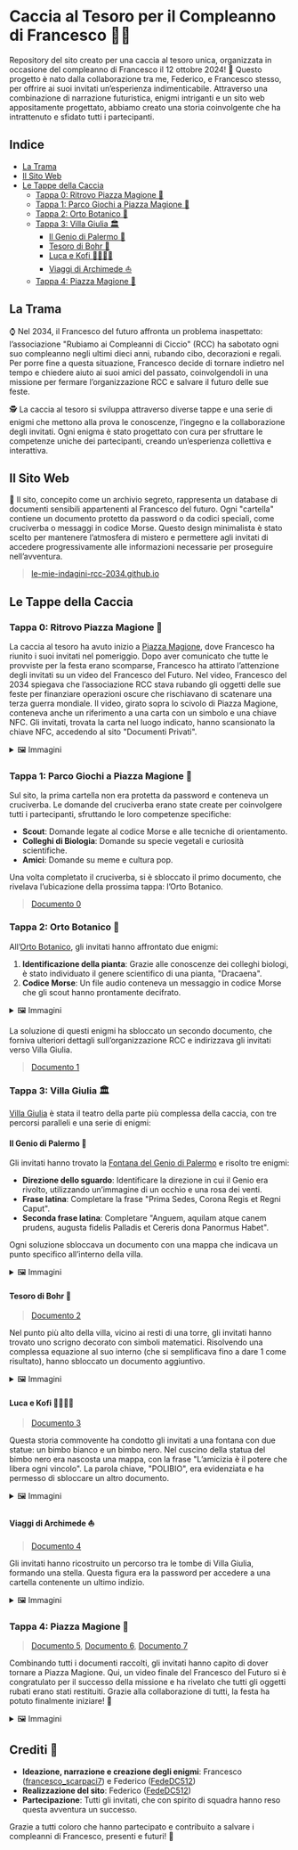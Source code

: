 # Caccia al Tesoro per il Compleanno di Francesco 🐙🎂

Repository del sito creato per una caccia al tesoro unica, organizzata in occasione del compleanno di Francesco il 12 ottobre 2024! 🎉 Questo progetto è nato dalla collaborazione tra me, Federico, e Francesco stesso, per offrire ai suoi invitati un’esperienza indimenticabile. Attraverso una combinazione di narrazione futuristica, enigmi intriganti e un sito web appositamente progettato, abbiamo creato una storia coinvolgente che ha intrattenuto e sfidato tutti i partecipanti.

## Indice
- [La Trama](#la-trama)
- [Il Sito Web](#il-sito-web)
- [Le Tappe della Caccia](#le-tappe-della-caccia)
    - [Tappa 0: Ritrovo Piazza Magione 📍](#tappa-0-ritrovo-piazza-magione-)
    - [Tappa 1: Parco Giochi a Piazza Magione 🧩](#tappa-1-parco-giochi-a-piazza-magione-)
    - [Tappa 2: Orto Botanico 🌱](#tappa-2-orto-botanico-)
    - [Tappa 3: Villa Giulia 🏛️](#tappa-3-villa-giulia-️)
        - [Il Genio di Palermo 🧞](#il-genio-di-palermo-)
        - [Tesoro di Bohr 🔬](#tesoro-di-bohr-)
        - [Luca e Kofi 🫱🏼‍🫲🏿](#luca-e-kofi-)
        - [Viaggi di Archimede ⛵](#viaggi-di-archimede-)
    - [Tappa 4: Piazza Magione 🎁](#tappa-4-piazza-magione-)

## La Trama
⌚ Nel 2034, il Francesco del futuro affronta un problema inaspettato: l’associazione "Rubiamo ai Compleanni di Ciccio" (RCC) ha sabotato ogni suo compleanno negli ultimi dieci anni, rubando cibo, decorazioni e regali. Per porre fine a questa situazione, Francesco decide di tornare indietro nel tempo e chiedere aiuto ai suoi amici del passato, coinvolgendoli in una missione per fermare l’organizzazione RCC e salvare il futuro delle sue feste.

🕵️ La caccia al tesoro si sviluppa attraverso diverse tappe e una serie di enigmi che mettono alla prova le conoscenze, l’ingegno e la collaborazione degli invitati. Ogni enigma è stato progettato con cura per sfruttare le competenze uniche dei partecipanti, creando un’esperienza collettiva e interattiva.

## Il Sito Web
📂 Il sito, concepito come un archivio segreto, rappresenta un database di documenti sensibili appartenenti al Francesco del futuro. Ogni "cartella" contiene un documento protetto da password o da codici speciali, come cruciverba o messaggi in codice Morse. Questo design minimalista è stato scelto per mantenere l’atmosfera di mistero e permettere agli invitati di accedere progressivamente alle informazioni necessarie per proseguire nell’avventura.

> [le-mie-indagini-rcc-2034.github.io](https://le-mie-indagini-rcc-2034.github.io/)

## Le Tappe della Caccia

### **Tappa 0: Ritrovo Piazza Magione 📍**
La caccia al tesoro ha avuto inizio a [Piazza Magione](https://it.wikipedia.org/wiki/Piazza_Magione), dove Francesco ha riunito i suoi invitati nel pomeriggio. Dopo aver comunicato che tutte le provviste per la festa erano scomparse, Francesco ha attirato l’attenzione degli invitati su un video del Francesco del Futuro. Nel video, Francesco del 2034 spiegava che l’associazione RCC stava rubando gli oggetti delle sue feste per finanziare operazioni oscure che rischiavano di scatenare una terza guerra mondiale. Il video, girato sopra lo scivolo di Piazza Magione, conteneva anche un riferimento a una carta con un simbolo e una chiave NFC. Gli invitati, trovata la carta nel luogo indicato, hanno scansionato la chiave NFC, accedendo al sito "Documenti Privati".

<details>
<summary>🖼️ Immagini</summary>
<div>
<img src="https://github.com/le-mie-indagini-rcc-2034/le-mie-indagini-rcc-2034.github.io/blob/main/images/readme/video_1.jpg" alt="video_1" style="width: auto; height: auto;">
</div>
</details>

### **Tappa 1: Parco Giochi a Piazza Magione 🧩**
Sul sito, la prima cartella non era protetta da password e conteneva un cruciverba. Le domande del cruciverba erano state create per coinvolgere tutti i partecipanti, sfruttando le loro competenze specifiche:
- **Scout**: Domande legate al codice Morse e alle tecniche di orientamento.
- **Colleghi di Biologia**: Domande su specie vegetali e curiosità scientifiche.
- **Amici**: Domande su meme e cultura pop.

Una volta completato il cruciverba, si è sbloccato il primo documento, che rivelava l’ubicazione della prossima tappa: l’Orto Botanico.

> [Documento 0](https://github.com/le-mie-indagini-rcc-2034/le-mie-indagini-rcc-2034.github.io/blob/main/doc1/documento0.pdf)

### **Tappa 2: Orto Botanico 🌴**
All’[Orto Botanico](https://it.wikipedia.org/wiki/Orto_botanico_di_Palermo), gli invitati hanno affrontato due enigmi:
1. **Identificazione della pianta**: Grazie alle conoscenze dei colleghi biologi, è stato individuato il genere scientifico di una pianta, "Dracaena".
2. **Codice Morse**: Un file audio conteneva un messaggio in codice Morse che gli scout hanno prontamente decifrato.

<details>
<summary>🖼️ Immagini</summary>
<div>
<img src="https://github.com/le-mie-indagini-rcc-2034/le-mie-indagini-rcc-2034.github.io/blob/main/images/readme/orto_botanico.jpg" alt="orto_botanico" style="width: auto; height: auto;">
<img src="https://github.com/le-mie-indagini-rcc-2034/le-mie-indagini-rcc-2034.github.io/blob/main/images/readme/orto_botanico_info.jpg" alt="orto_botanico_info" style="width: auto; height: auto;">
</div>
</details>

La soluzione di questi enigmi ha sbloccato un secondo documento, che forniva ulteriori dettagli sull’organizzazione RCC e indirizzava gli invitati verso Villa Giulia.

> [Documento 1](https://github.com/le-mie-indagini-rcc-2034/le-mie-indagini-rcc-2034.github.io/blob/main/orto/documento1.pdf)

### **Tappa 3: Villa Giulia 🏛️**
[Villa Giulia](https://it.wikipedia.org/wiki/Villa_Giulia_(Palermo)) è stata il teatro della parte più complessa della caccia, con tre percorsi paralleli e una serie di enigmi:

#### **Il Genio di Palermo 🧞**
Gli invitati hanno trovato la [Fontana del Genio di Palermo](https://it.wikipedia.org/wiki/Fontana_del_Genio_a_villa_Giulia) e risolto tre enigmi:
- **Direzione dello sguardo**: Identificare la direzione in cui il Genio era rivolto, utilizzando un’immagine di un occhio e una rosa dei venti.
- **Frase latina**: Completare la frase "Prima Sedes, Corona Regis et Regni Caput".
- **Seconda frase latina**: Completare "Anguem, aquilam atque canem prudens, augusta fidelis Palladis et Cereris dona Panormus Habet".

Ogni soluzione sbloccava un documento con una mappa che indicava un punto specifico all’interno della villa.

<details>
<summary>🖼️ Immagini</summary>
<div>
<img src="https://github.com/le-mie-indagini-rcc-2034/le-mie-indagini-rcc-2034.github.io/blob/main/images/readme/genio_3.jpg" alt="genio_3" style="width: 49%; height: auto;">
<img src="https://github.com/le-mie-indagini-rcc-2034/le-mie-indagini-rcc-2034.github.io/blob/main/images/readme/genio_2.jpg" alt="genio_2" style="width: 49%; height: auto;">
<img src="https://github.com/le-mie-indagini-rcc-2034/le-mie-indagini-rcc-2034.github.io/blob/main/images/readme/genio_1.jpg" alt="genio_1" style="width: auto; height: auto;">
</div>
</details>

#### **Tesoro di Bohr 🔬**

> [Documento 2](https://github.com/le-mie-indagini-rcc-2034/le-mie-indagini-rcc-2034.github.io/blob/main/sguardo/documento2.pdf)

Nel punto più alto della villa, vicino ai resti di una torre, gli invitati hanno trovato uno scrigno decorato con simboli matematici. Risolvendo una complessa equazione al suo interno (che si semplificava fino a dare 1 come risultato), hanno sbloccato un documento aggiuntivo.

<details>
<summary>🖼️ Immagini</summary>
<div>
<img src="https://github.com/le-mie-indagini-rcc-2034/le-mie-indagini-rcc-2034.github.io/blob/main/images/readme/equazione.jpg" alt="equazione" style="width: auto; height: auto;">
<img src="https://github.com/le-mie-indagini-rcc-2034/le-mie-indagini-rcc-2034.github.io/blob/main/images/readme/scrigno.jpg" alt="scrigno" style="width: auto; height: auto;">
</div>
</details>

#### **Luca e Kofi 🫱🏼‍🫲🏿**

> [Documento 3](https://github.com/le-mie-indagini-rcc-2034/le-mie-indagini-rcc-2034.github.io/blob/main/genio/documento3.pdf)

Questa storia commovente ha condotto gli invitati a una fontana con due statue: un bimbo bianco e un bimbo nero. Nel cuscino della statua del bimbo nero era nascosta una mappa, con la frase "L’amicizia è il potere che libera ogni vincolo". La parola chiave, "POLIBIO", era evidenziata e ha permesso di sbloccare un altro documento.

<details>
<summary>🖼️ Immagini</summary>
<div>
<img src="https://github.com/le-mie-indagini-rcc-2034/le-mie-indagini-rcc-2034.github.io/blob/main/images/readme/bimbo_1.jpg" alt="bimbo_1" style="width: 49%; height: auto;">
<img src="https://github.com/le-mie-indagini-rcc-2034/le-mie-indagini-rcc-2034.github.io/blob/main/images/readme/bimbo_2.jpg" alt="bimbo_2" style="width: 49%; height: auto;">
<img src="https://github.com/le-mie-indagini-rcc-2034/le-mie-indagini-rcc-2034.github.io/blob/main/images/readme/bimbo_3.jpg" alt="bimbo_3" style="width: 49%; height: auto;">
<img src="https://github.com/le-mie-indagini-rcc-2034/le-mie-indagini-rcc-2034.github.io/blob/main/images/readme/bimbo_4.jpg" alt="bimbo_4" style="width: 49%; height: auto;">
<img src="https://github.com/le-mie-indagini-rcc-2034/le-mie-indagini-rcc-2034.github.io/blob/main/images/readme/mappa_1.jpg" alt="mappa_1" style="width: 49%; height: auto;">
<img src="https://github.com/le-mie-indagini-rcc-2034/le-mie-indagini-rcc-2034.github.io/blob/main/images/readme/mappa_2.jpg" alt="mappa_2" style="width: 49%; height: auto;">
</div>
</details>

#### **Viaggi di Archimede ⛵**

> [Documento 4](https://github.com/le-mie-indagini-rcc-2034/le-mie-indagini-rcc-2034.github.io/blob/main/lastre/documento4.pdf)

Gli invitati hanno ricostruito un percorso tra le tombe di Villa Giulia, formando una stella. Questa figura era la password per accedere a una cartella contenente un ultimo indizio.

<details>
<summary>🖼️ Immagini</summary>
<div>
<img src="https://github.com/le-mie-indagini-rcc-2034/le-mie-indagini-rcc-2034.github.io/blob/main/images/readme/cimitero_mappa.jpg" alt="cimitero_mappa" style="width: 49%; height: auto;">
<img src="https://github.com/le-mie-indagini-rcc-2034/le-mie-indagini-rcc-2034.github.io/blob/main/images/readme/cimitero_Archimede.jpg" alt="cimitero_Archimede" style="width: 49%; height: auto;">
<img src="https://github.com/le-mie-indagini-rcc-2034/le-mie-indagini-rcc-2034.github.io/blob/main/images/readme/cimitero_Empedocle.jpg" alt="cimitero_Empedocle" style="width: 49%; height: auto;">
<img src="https://github.com/le-mie-indagini-rcc-2034/le-mie-indagini-rcc-2034.github.io/blob/main/images/readme/cimitero_TIunioCalpurnio.jpg" alt="cimitero_TIunioCalpurnio" style="width: 49%; height: auto;">
<img src="https://github.com/le-mie-indagini-rcc-2034/le-mie-indagini-rcc-2034.github.io/blob/main/images/readme/cimitero_Teocrito.jpg" alt="cimitero_Teocrito" style="width: 49%; height: auto;">
<img src="https://github.com/le-mie-indagini-rcc-2034/le-mie-indagini-rcc-2034.github.io/blob/main/images/readme/cimitero_DiodoroSiculo.jpg" alt="cimitero_DiodoroSiculo" style="width: 49%; height: auto;">
</div>
</details>

### **Tappa 4: Piazza Magione 🎁**

> [Documento 5](https://github.com/le-mie-indagini-rcc-2034/le-mie-indagini-rcc-2034.github.io/blob/main/scrigno/documento5.pdf), [Documento 6](https://github.com/le-mie-indagini-rcc-2034/le-mie-indagini-rcc-2034.github.io/blob/main/bimbo/documento6.pdf), [Documento 7](https://github.com/le-mie-indagini-rcc-2034/le-mie-indagini-rcc-2034.github.io/blob/main/barca/documento7.pdf)

Combinando tutti i documenti raccolti, gli invitati hanno capito di dover tornare a Piazza Magione. Qui, un video finale del Francesco del Futuro si è congratulato per il successo della missione e ha rivelato che tutti gli oggetti rubati erano stati restituiti. Grazie alla collaborazione di tutti, la festa ha potuto finalmente iniziare! 🎊

<details>
<summary>🖼️ Immagini</summary>
<div>
<img src="https://github.com/le-mie-indagini-rcc-2034/le-mie-indagini-rcc-2034.github.io/blob/main/images/readme/video_2.jpg" alt="video_2" style="width: auto; height: auto;">
</div>
</details>

## Crediti 📝
- **Ideazione, narrazione e creazione degli enigmi**: Francesco ([francesco_scarpaci7](https://www.instagram.com/francesco_scarpaci7/)) e Federico ([FedeDC512](https://github.com/FedeDC512))
- **Realizzazione del sito**: Federico ([FedeDC512](https://github.com/FedeDC512))
- **Partecipazione**: Tutti gli invitati, che con spirito di squadra hanno reso questa avventura un successo.

Grazie a tutti coloro che hanno partecipato e contribuito a salvare i compleanni di Francesco, presenti e futuri! 🥂